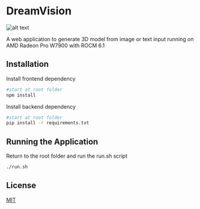 # DreamVision

![alt text](https://hackster.imgix.net/uploads/attachments/1724042/untitled_design_368QWgT5SP.gif?auto=compress&gifq=35&w=740&h=555&fit=max&fm=mp4)

A web application to generate 3D model from image or text input running on AMD Radeon Pro W7900 with ROCM 6.1

## Installation

Install frontend dependency
```bash
#start at root folder
npm install
```
Install backend dependency
```bash
#start at root folder
pip install -r requirements.txt
```

## Running the Application
Return to the root folder and run the run.sh script
```bash
./run.sh
```

## License

[MIT](https://choosealicense.com/licenses/mit/)
